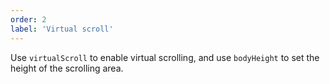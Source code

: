 ```yaml
---
order: 2
label: 'Virtual scroll'
---
```


Use `virtualScroll` to enable virtual scrolling, and use `bodyHeight` to set the height of the scrolling area.
